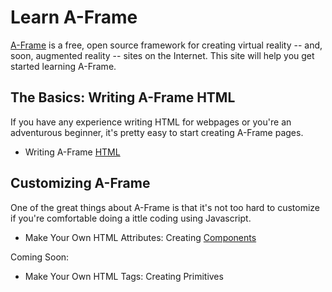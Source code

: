 # Learn A-Frame  

[A-Frame](https://aframe.io/) is a free, open source framework for creating virtual reality  -- and, soon, augmented reality -- sites on the Internet.  This site will help you get started learning A-Frame.


## The Basics: Writing A-Frame HTML

If you have any experience writing HTML for webpages or you're an adventurous beginner, it's pretty easy to start creating A-Frame pages.

-  Writing A-Frame [HTML](basics/getting-started.html)


## Customizing A-Frame
One of the great things about A-Frame is that it's not too hard to customize if you're comfortable doing a ittle coding using Javascript.  

- Make Your Own HTML Attributes: Creating [Components](coding/components/index.html)

Coming Soon:
 
- Make Your Own HTML Tags: Creating Primitives
<!-- ### Creating Custom Primitives A.K.A. HTML Tags -->

<!-- Not only can you create HTML attributes, you can also create your own HTML tags, called primitives. These lessons will show you how.
- [primitive](coding/primitives/code/020-gblock-primitive.html)
- [google block](coding/primitives/code/010-gblock.html)
- [furniture](coding/primitives/code/030-furniture.html) -->
